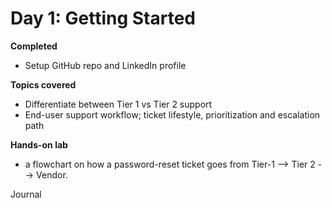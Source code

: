 # Day 1: Getting Started
**Completed**
- Setup GitHub repo and LinkedIn profile
  
**Topics covered**
- Differentiate between Tier 1 vs Tier 2 support
- End-user support workflow; ticket lifestyle, prioritization and escalation path
  
**Hands-on lab**
- a flowchart on how a password-reset ticket goes from Tier-1 --> Tier 2 --> Vendor.

Journal
  
